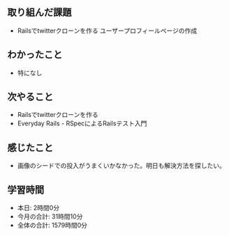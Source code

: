 ## 取り組んだ課題
- Railsでtwitterクローンを作る ユーザープロフィールページの作成
## わかったこと
- 特になし
## 次やること
- Railsでtwitterクローンを作る
- Everyday Rails - RSpecによるRailsテスト入門
## 感じたこと
- 画像のシードでの投入がうまくいかなかった。明日も解決方法を探したい。
## 学習時間
- 本日: 2時間0分
- 今月の合計: 31時間10分
- 全体の合計: 1579時間0分
